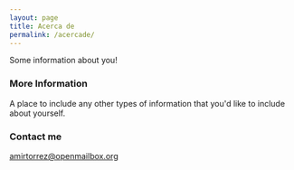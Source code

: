```yaml
---
layout: page
title: Acerca de
permalink: /acercade/
---
```


Some information about you!

### More Information

A place to include any other types of information that you'd like to include about yourself.

### Contact me

[amirtorrez@openmailbox.org](mailto:amirtorrez@openmailbox.org)
